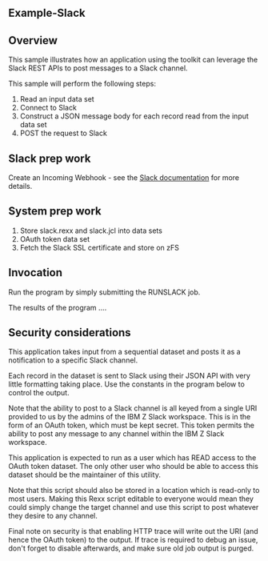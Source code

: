 ## Example-Slack

## Overview

This sample illustrates how an application using the toolkit can leverage the Slack REST APIs to
post messages to a Slack channel.

This sample will perform the following steps:

1. Read an input data set
1. Connect to Slack
1. Construct a JSON message body for each record read from the input data set
1. POST the request to Slack



## Slack prep work

Create an Incoming Webhook - see the [Slack documentation](https://api.slack.com/messaging/webhooks)
for more details.


## System prep work

1. Store slack.rexx and slack.jcl into data sets
1. OAuth token data set
1. Fetch the Slack SSL certificate and store on zFS


## Invocation

Run the program by simply submitting the RUNSLACK job.

The results of the program ....


## Security considerations

This application takes input from a sequential dataset and posts
it as a notification to a specific Slack channel.

Each record in the dataset is sent to Slack using their JSON API
with very little formatting taking place. Use the constants in
the program below to control the output.

Note that the ability to post to a Slack channel is all keyed
from a single URI provided to us by the admins of the IBM Z Slack
workspace. This is in the form of an OAuth token, which must be
kept secret. This token permits the ability to post any message
to any channel within the IBM Z Slack workspace.

This application is expected to run as a user which has READ
access to the OAuth token dataset. The only other user who should
be able to access this dataset should be the maintainer of this
utility.

Note that this script should also be stored in a location which
is read-only to most users. Making this Rexx script editable to
everyone would mean they could simply change the target channel
and use this script to post whatever they desire to any channel.

Final note on security is that enabling HTTP trace will write out
the URI (and hence the OAuth token) to the output. If trace is
required to debug an issue, don't forget to disable afterwards,
and make sure old job output is purged.
